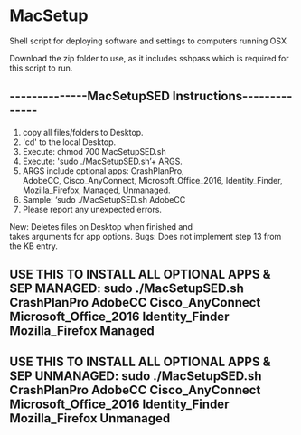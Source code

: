 # MacSetup
Shell script for deploying software and settings to computers running OSX

Download the zip folder to use, as it includes sshpass which is required for this script to run.

--------------MacSetupSED Instructions--------------
----------------------------------------------------
1. copy all files/folders to Desktop.             
2. 'cd' to the local Desktop.                     
3. Execute: chmod 700 MacSetupSED.sh              
4. Execute: 'sudo ./MacSetupSED.sh’+ ARGS.        
5. ARGS include optional apps: CrashPlanPro,      
 AdobeCC, Cisco_AnyConnect, Microsoft_Office_2016,
 Identity_Finder, Mozilla_Firefox, Managed, Unmanaged.                                       
6. Sample: ‘sudo ./MacSetupSED.sh AdobeCC         
7. Please report any unexpected errors.           

New: Deletes files on Desktop when finished and   
takes arguments for app options.
Bugs: Does not implement step 13  from the KB entry.                                            

USE THIS TO INSTALL ALL OPTIONAL APPS & SEP MANAGED:
sudo ./MacSetupSED.sh CrashPlanPro AdobeCC Cisco_AnyConnect Microsoft_Office_2016 Identity_Finder Mozilla_Firefox Managed
----------------------------------------------------
USE THIS TO INSTALL ALL OPTIONAL APPS & SEP UNMANAGED:
sudo ./MacSetupSED.sh CrashPlanPro AdobeCC Cisco_AnyConnect Microsoft_Office_2016 Identity_Finder Mozilla_Firefox Unmanaged
----------------------------------------------------
